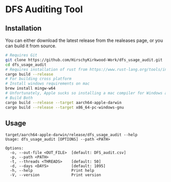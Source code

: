 # DFS Auditing Tool

## Installation

You can either download the latest release from the realeases page, or you can build it from source.

```bash
# Requires Git
git clone https://github.com/HirschyKirkwood-Work/dfs_usage_audit.git
cd dfs_usage_audit 
# Requires installation of rust from https://www.rust-lang.org/tools/install
cargo build --release
# For building cross platform
# Install windows requirements on mac
brew install mingw-w64
# Unfortunately, Apple sucks so installing a mac compiler for Windows ain't happening.
# Build Both
cargo build --release --target aarch64-apple-darwin
cargo build --release --target x86_64-pc-windows-gnu
```

## Usage
```
target/aarch64-apple-darwin/release/dfs_usage_audit --help
Usage: dfs_usage_audit [OPTIONS] --path <PATH>

Options:
  -o, --out-file <OUT_FILE>  [default: DFS_audit.csv]
  -p, --path <PATH>
  -t, --threads <THREADS>    [default: 50]
  -d, --days <DAYS>          [default: 1095]
  -h, --help                 Print help
  -V, --version              Print version
```
